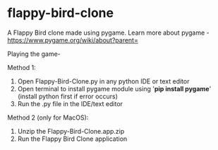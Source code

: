 # flappy-bird-clone

A Flappy Bird clone made using pygame.
Learn more about pygame - https://www.pygame.org/wiki/about?parent=

Playing the game-

Method 1:
1) Open Flappy-Bird-Clone.py in any python IDE or text editor
2) Open terminal to install pygame module using '**pip install pygame**' (install python first if error occurs)
3) Run the .py file in the IDE/text editor

Method 2 (only for MacOS):
1) Unzip the Flappy-Bird-Clone.app.zip
2) Run the Flappy Bird Clone application

 
